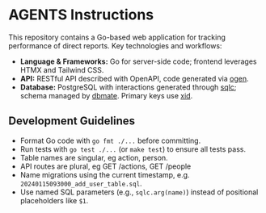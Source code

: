 # AGENTS Instructions

This repository contains a Go-based web application for tracking performance of direct reports. Key technologies and workflows:

- **Language & Frameworks:** Go for server-side code; frontend leverages HTMX and Tailwind CSS.
- **API:** RESTful API described with OpenAPI, code generated via [ogen](https://ogen.dev/).
- **Database:** PostgreSQL with interactions generated through [sqlc](https://sqlc.dev/); schema managed by [dbmate](https://github.com/amacneil/dbmate). Primary keys use [xid](https://github.com/rs/xid).

## Development Guidelines

- Format Go code with `go fmt ./...` before committing.
- Run tests with `go test ./...` (or `make test`) to ensure all tests pass.
- Table names are singular, eg action, person.
- API routes are plural, eg GET /actions, GET /people
- Name migrations using the current timestamp, e.g. `20240115093000_add_user_table.sql`.
- Use named SQL parameters (e.g., `sqlc.arg(name)`) instead of positional placeholders like `$1`.
